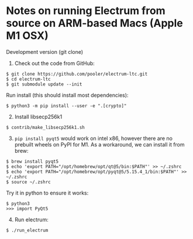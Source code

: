 # Notes on running Electrum from source on ARM-based Macs (Apple M1 OSX)

Development version (git clone)

1. Check out the code from GitHub:

```
$ git clone https://github.com/pooler/electrum-ltc.git
$ cd electrum-ltc
$ git submodule update --init
```

Run install (this should install most dependencies):
```
$ python3 -m pip install --user -e ".[crypto]"
```

2. Install libsecp256k1

```
$ contrib/make_libsecp256k1.sh
```

3. `pip install pyqt5` would work on intel x86, however there are no prebuilt wheels on PyPI for M1.
As a workaround, we can install it from brew:

```
$ brew install pyqt5
$ echo 'export PATH="/opt/homebrew/opt/qt@5/bin:$PATH"' >> ~/.zshrc
$ echo 'export PATH="/opt/homebrew/opt/pyqt@5/5.15.4_1/bin:$PATH"' >> ~/.zshrc
$ source ~/.zshrc
```

Try it in python to ensure it works: 

```
$ python3
>>> import PyQt5
```

4. Run electrum: 

```
$ ./run_electrum
```

